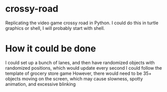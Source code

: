 # crossy-road
Replicating the video game crossy road in Python.
I could do this in turtle graphics or shell, I will probably start with shell.
# How it could be done
I could set up a bunch of lanes, and then have randomized objects with randomized positions, which would update every second
I could follow the template of grocery store game
However, there would need to be 35+ objects moving on the screen, which may cause slowness, spotty animation, and excessive blinking

